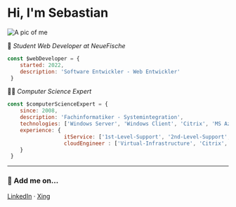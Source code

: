 # Hi, I'm Sebastian
![A pic of me](https://avatars.githubusercontent.com/u/75478893?s=200&u=840817058cf2907e3ef6e51726fd2b42cbbbd535&v=4)

🚧 *Student Web Developer at NeueFische*
```javascript
const $webDeveloper = {
    started: 2022,
    description: 'Software Entwickler - Web Entwickler'
 }
```

🧑‍💻 *Computer Science Expert*

```javascript
const $computerScienceExpert = {
    since: 2008,
    description: 'Fachinformatiker - Systemintegration',
    technologies: ['Windows Server', 'Windows Client', 'Citrix', 'MS Azure', 'Matrix42', 'AutoIT'],
    experience: {
                  itService: ['1st-Level-Support', '2nd-Level-Support', 'OS automation', 'Software deployment', 'Hardware deployment'],
                  cloudEngineer : ['Virtual-Infrastructure', 'Citrix', 'vmWare', 'ThinClients']
    }
 }
```

---

### 📇 Add me on...
[LinkedIn](https://www.linkedin.com/sebastianscherbes) · [Xing](https://www.xing.com/sebastianscherbes)
